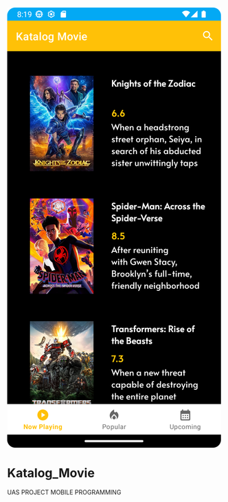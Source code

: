 ![MENU NOW PLAYING](https://github.com/YudiWiputra/Katalog_Movie/blob/master/Screenshot_20230709_161950.png?raw=true)

# Katalog_Movie
UAS PROJECT MOBILE PROGRAMMING
